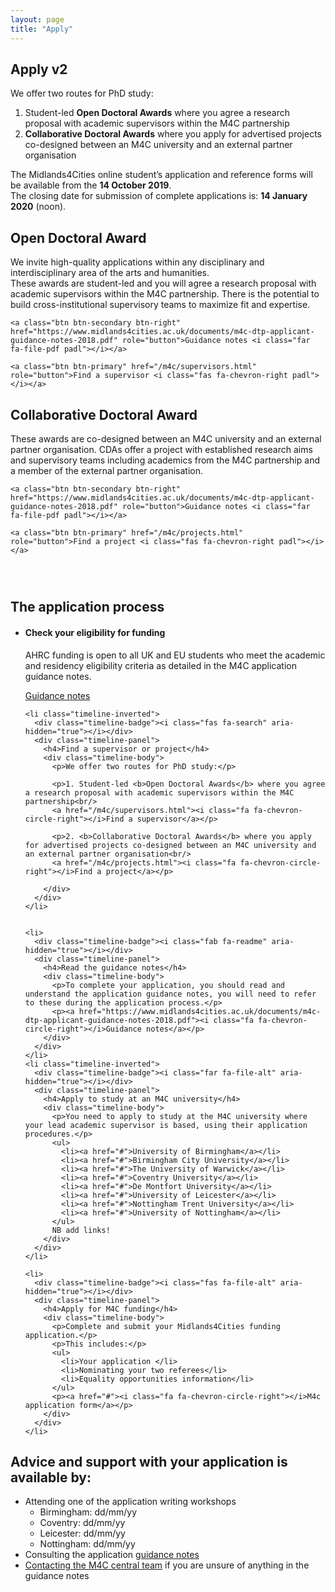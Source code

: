 ```yaml
---
layout: page
title: "Apply"
---
```


<h2>Apply v2</h2>

We offer two routes for PhD study:

1.	Student-led **Open Doctoral Awards** where you agree a research proposal with academic supervisors within the M4C partnership
2.	**Collaborative Doctoral Awards** where you apply for advertised projects co-designed between an M4C university and an external partner organisation

The Midlands4Cities online student’s application and reference forms will be available from the **14 October 2019**.<br/>The closing date for submission of complete applications is: **14 January 2020** (noon).

<div class="row">
  <div class="col-sm">
    <h2>Open Doctoral Award</h2>
    <p>We invite high-quality applications within any disciplinary and interdisciplinary area of the arts and humanities.<br/>These awards are student-led and you will agree a research proposal with academic supervisors within the M4C partnership. There is the potential to build cross-institutional supervisory teams to maximize fit and expertise.</p>

    <a class="btn btn-secondary btn-right" href="https://www.midlands4cities.ac.uk/documents/m4c-dtp-applicant-guidance-notes-2018.pdf" role="button">Guidance notes <i class="far fa-file-pdf padl"></i></a>

    <a class="btn btn-primary" href="/m4c/supervisors.html" role="button">Find a supervisor <i class="fas fa-chevron-right padl"></i></a>


  </div>

  <div class="col-sm">
    <h2>Collaborative Doctoral Award</h2>
    <p>These awards are co-designed between an M4C university and an external partner organisation. CDAs offer a project with established research aims and supervisory teams including academics from the M4C partnership and a member of the external partner organisation.</p>

    <a class="btn btn-secondary btn-right" href="https://www.midlands4cities.ac.uk/documents/m4c-dtp-applicant-guidance-notes-2018.pdf" role="button">Guidance notes <i class="far fa-file-pdf padl"></i></a>

    <a class="btn btn-primary" href="/m4c/projects.html" role="button">Find a project <i class="fas fa-chevron-right padl"></i></a>
  </div>
</div>


<h2 style="padding-top: 2em">The application  process</h2>


<ul class="timeline">


  <li>
    <div class="timeline-badge"><i class="fas fa-check-circle" aria-hidden="true"></i></div>
    <div class="timeline-panel">
      <h4>Check your eligibility for funding</h4>
      <div class="timeline-body">
        <p>AHRC funding is open to all UK and EU students who meet the academic and residency eligibility criteria as detailed in the M4C application guidance notes.</p>
        <p><a href="https://www.midlands4cities.ac.uk/documents/m4c-dtp-applicant-guidance-notes-2018.pdf"><i class="fa fa-chevron-circle-right"></i>Guidance notes</a></p>
      </div>
    </div>
  </li>

    <li class="timeline-inverted">
      <div class="timeline-badge"><i class="fas fa-search" aria-hidden="true"></i></div>
      <div class="timeline-panel">
        <h4>Find a supervisor or project</h4>
        <div class="timeline-body">
          <p>We offer two routes for PhD study:</p>

          <p>1.	Student-led <b>Open Doctoral Awards</b> where you agree a research proposal with academic supervisors within the M4C partnership<br/>
          <a href="/m4c/supervisors.html"><i class="fa fa-chevron-circle-right"></i>Find a supervisor</a></p>

          <p>2. <b>Collaborative Doctoral Awards</b> where you apply for advertised projects co-designed between an M4C university and an external partner organisation<br/>
          <a href="/m4c/projects.html"><i class="fa fa-chevron-circle-right"></i>Find a project</a></p>

        </div>
      </div>
    </li>


    <li>
      <div class="timeline-badge"><i class="fab fa-readme" aria-hidden="true"></i></div>
      <div class="timeline-panel">
        <h4>Read the guidance notes</h4>
        <div class="timeline-body">
          <p>To complete your application, you should read and understand the application guidance notes, you will need to refer to these during the application process.</p>
          <p><a href="https://www.midlands4cities.ac.uk/documents/m4c-dtp-applicant-guidance-notes-2018.pdf"><i class="fa fa-chevron-circle-right"></i>Guidance notes</a></p>
        </div>
      </div>
    </li>
    <li class="timeline-inverted">
      <div class="timeline-badge"><i class="far fa-file-alt" aria-hidden="true"></i></div>
      <div class="timeline-panel">
        <h4>Apply to study at an M4C university</h4>
        <div class="timeline-body">
          <p>You need to apply to study at the M4C university where your lead academic supervisor is based, using their application procedures.</p>
          <ul>
            <li><a href="#">University of Birmingham</a></li>
            <li><a href="#">Birmingham City University</a></li>
          	<li><a href="#">The University of Warwick</a></li>
          	<li><a href="#">Coventry University</a></li>
          	<li><a href="#">De Montfort University</a></li>
          	<li><a href="#">University of Leicester</a></li>
          	<li><a href="#">Nottingham Trent University</a></li>
          	<li><a href="#">University of Nottingham</a></li>
          </ul>
          NB add links!
        </div>
      </div>
    </li>

    <li>
      <div class="timeline-badge"><i class="fas fa-file-alt" aria-hidden="true"></i></div>
      <div class="timeline-panel">
        <h4>Apply for M4C funding</h4>
        <div class="timeline-body">
          <p>Complete and submit your Midlands4Cities funding application.</p>
          <p>This includes:</p>
          <ul>
          	<li>Your application </li>
          	<li>Nominating your two referees</li>
          	<li>Equality opportunities information</li>
          </ul>
          <p><a href="#"><i class="fa fa-chevron-circle-right"></i>M4c application form</a></p>
        </div>
      </div>
    </li>

</ul>    



<h2>Advice and support with your application is available by: </h2>

<ul>
  <li>Attending one of the application writing workshops
    <ul>
    	<li>Birmingham: dd/mm/yy</li>
    	<li>Coventry: dd/mm/yy</li>
    	<li>Leicester: dd/mm/yy</li>
    	<li>Nottingham: dd/mm/yy</li>
    </ul>
  </li>
  <li>Consulting the application <a href="">guidance notes</a></li>
  <li><a href="/m4c/contact.html">Contacting the M4C central team</a> if you are unsure of anything in the guidance notes</li>
</ul>

